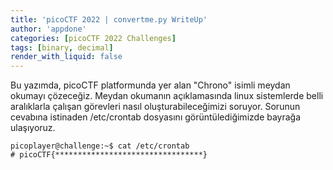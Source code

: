 ```yaml
---
title: 'picoCTF 2022 | convertme.py WriteUp'
author: 'appdone'
categories: [picoCTF 2022 Challenges]
tags: [binary, decimal]
render_with_liquid: false
---
```


Bu yazımda, picoCTF platformunda yer alan "Chrono" isimli meydan okumayı çözeceğiz. Meydan okumanın açıklamasında linux sistemlerde belli aralıklarla çalışan görevleri nasıl oluşturabileceğimizi soruyor. Sorunun cevabına istinaden /etc/crontab dosyasını görüntülediğimizde bayrağa ulaşıyoruz.

```console
picoplayer@challenge:~$ cat /etc/crontab
# picoCTF{*********************************}

```
